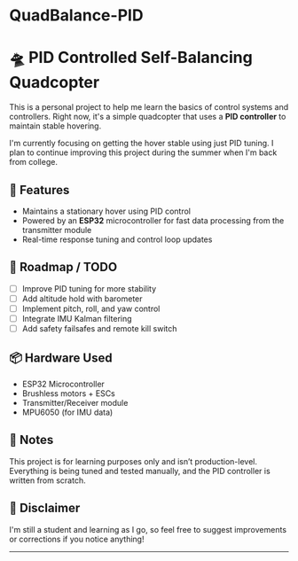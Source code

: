 # QuadBalance-PID

# 🛸 PID Controlled Self-Balancing Quadcopter

This is a personal project to help me learn the basics of control systems and controllers. Right now, it's a simple quadcopter that uses a **PID controller** to maintain stable hovering. 

I'm currently focusing on getting the hover stable using just PID tuning. I plan to continue improving this project during the summer when I'm back from college.

## 🚀 Features

- Maintains a stationary hover using PID control
- Powered by an **ESP32** microcontroller for fast data processing from the transmitter module
- Real-time response tuning and control loop updates

## 📅 Roadmap / TODO

- [ ] Improve PID tuning for more stability
- [ ] Add altitude hold with barometer
- [ ] Implement pitch, roll, and yaw control
- [ ] Integrate IMU Kalman filtering
- [ ] Add safety failsafes and remote kill switch

## 📦 Hardware Used

- ESP32 Microcontroller
- Brushless motors + ESCs
- Transmitter/Receiver module
- MPU6050 (for IMU data)

## 📜 Notes

This project is for learning purposes only and isn’t production-level. Everything is being tuned and tested manually, and the PID controller is written from scratch.

## 📌 Disclaimer

I'm still a student and learning as I go, so feel free to suggest improvements or corrections if you notice anything!

---

